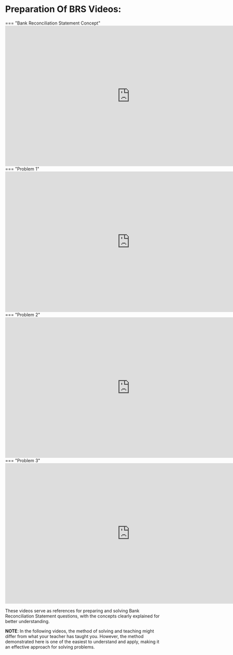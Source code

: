#  Preparation Of BRS Videos:


=== "Bank Reconciliation Statement Concept"
    <iframe src="https://www.youtube.com/embed?playlist=_RfayQTf5zU&fs=1" width="800" height="450" allowfullscreen="allowfullscreen"
        mozallowfullscreen="mozallowfullscreen" 
        msallowfullscreen="msallowfullscreen" 
        oallowfullscreen="oallowfullscreen" 
        webkitallowfullscreen="webkitallowfullscreen" frameborder="0"></iframe> 
=== "Problem 1"
    <iframe src="https://www.youtube.com/embed?playlist=8oVhHmX39mw&fs=1" width="800" height="450" allowfullscreen="allowfullscreen"
        mozallowfullscreen="mozallowfullscreen" 
        msallowfullscreen="msallowfullscreen" 
        oallowfullscreen="oallowfullscreen" 
        webkitallowfullscreen="webkitallowfullscreen" frameborder="0"></iframe> 
=== "Problem 2"
    <iframe src="https://www.youtube.com/embed?playlist=S9iOvY5FkDQ&fs=1" width="800" height="450" allowfullscreen="allowfullscreen"
        mozallowfullscreen="mozallowfullscreen" 
        msallowfullscreen="msallowfullscreen" 
        oallowfullscreen="oallowfullscreen" 
        webkitallowfullscreen="webkitallowfullscreen" frameborder="0"></iframe> 
=== "Problem 3"
    <iframe src="https://www.youtube.com/embed?playlist=sG3QXo2-IdQ&fs=1" width="800" height="450" allowfullscreen="allowfullscreen"
        mozallowfullscreen="mozallowfullscreen" 
        msallowfullscreen="msallowfullscreen" 
        oallowfullscreen="oallowfullscreen" 
        webkitallowfullscreen="webkitallowfullscreen" frameborder="0"></iframe> 
        
These videos serve as references for preparing and solving Bank Reconciliation Statement questions, with the concepts clearly explained for better understanding.
 
 **NOTE**: In the following videos, the method of solving and teaching might differ from what your teacher has taught you. However, the method demonstrated here is one of the easiest to understand and apply, making it an effective approach for solving problems.
